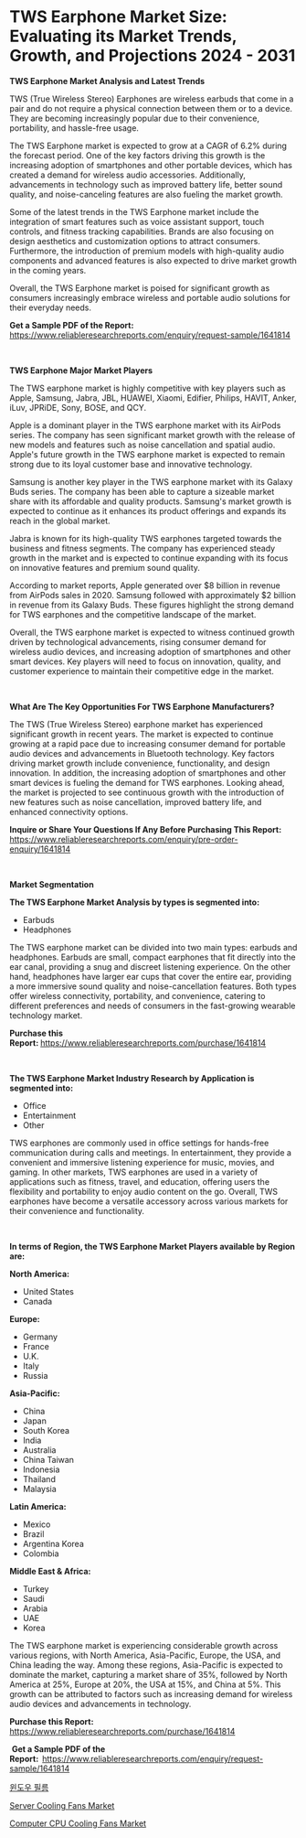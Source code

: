 <p><h1>TWS Earphone Market Size: Evaluating its Market Trends, Growth, and Projections 2024 - 2031</h1></p><p><strong>TWS Earphone Market Analysis and Latest Trends</strong></p>
<p><p>TWS (True Wireless Stereo) Earphones are wireless earbuds that come in a pair and do not require a physical connection between them or to a device. They are becoming increasingly popular due to their convenience, portability, and hassle-free usage. </p><p>The TWS Earphone market is expected to grow at a CAGR of 6.2% during the forecast period. One of the key factors driving this growth is the increasing adoption of smartphones and other portable devices, which has created a demand for wireless audio accessories. Additionally, advancements in technology such as improved battery life, better sound quality, and noise-canceling features are also fueling the market growth.</p><p>Some of the latest trends in the TWS Earphone market include the integration of smart features such as voice assistant support, touch controls, and fitness tracking capabilities. Brands are also focusing on design aesthetics and customization options to attract consumers. Furthermore, the introduction of premium models with high-quality audio components and advanced features is also expected to drive market growth in the coming years.</p><p>Overall, the TWS Earphone market is poised for significant growth as consumers increasingly embrace wireless and portable audio solutions for their everyday needs.</p></p>
<p><strong>Get a Sample PDF of the Report:&nbsp;</strong> <a href="https://www.reliableresearchreports.com/enquiry/request-sample/1641814">https://www.reliableresearchreports.com/enquiry/request-sample/1641814</a></p>
<p>&nbsp;</p>
<p><strong>TWS Earphone Major Market Players</strong></p>
<p><p>The TWS earphone market is highly competitive with key players such as Apple, Samsung, Jabra, JBL, HUAWEI, Xiaomi, Edifier, Philips, HAVIT, Anker, iLuv, JPRiDE, Sony, BOSE, and QCY. </p><p>Apple is a dominant player in the TWS earphone market with its AirPods series. The company has seen significant market growth with the release of new models and features such as noise cancellation and spatial audio. Apple's future growth in the TWS earphone market is expected to remain strong due to its loyal customer base and innovative technology.</p><p>Samsung is another key player in the TWS earphone market with its Galaxy Buds series. The company has been able to capture a sizeable market share with its affordable and quality products. Samsung's market growth is expected to continue as it enhances its product offerings and expands its reach in the global market.</p><p>Jabra is known for its high-quality TWS earphones targeted towards the business and fitness segments. The company has experienced steady growth in the market and is expected to continue expanding with its focus on innovative features and premium sound quality.</p><p>According to market reports, Apple generated over $8 billion in revenue from AirPods sales in 2020. Samsung followed with approximately $2 billion in revenue from its Galaxy Buds. These figures highlight the strong demand for TWS earphones and the competitive landscape of the market.</p><p>Overall, the TWS earphone market is expected to witness continued growth driven by technological advancements, rising consumer demand for wireless audio devices, and increasing adoption of smartphones and other smart devices. Key players will need to focus on innovation, quality, and customer experience to maintain their competitive edge in the market.</p></p>
<p>&nbsp;</p>
<p><strong>What Are The Key Opportunities For TWS Earphone Manufacturers?</strong></p>
<p><p>The TWS (True Wireless Stereo) earphone market has experienced significant growth in recent years. The market is expected to continue growing at a rapid pace due to increasing consumer demand for portable audio devices and advancements in Bluetooth technology. Key factors driving market growth include convenience, functionality, and design innovation. In addition, the increasing adoption of smartphones and other smart devices is fueling the demand for TWS earphones. Looking ahead, the market is projected to see continuous growth with the introduction of new features such as noise cancellation, improved battery life, and enhanced connectivity options.</p></p>
<p><strong>Inquire or Share Your Questions If Any Before Purchasing This Report:</strong> <a href="https://www.reliableresearchreports.com/enquiry/pre-order-enquiry/1641814">https://www.reliableresearchreports.com/enquiry/pre-order-enquiry/1641814</a></p>
<p>&nbsp;</p>
<p><strong>Market Segmentation</strong></p>
<p><strong>The TWS Earphone Market Analysis by types is segmented into:</strong></p>
<p><ul><li>Earbuds</li><li>Headphones</li></ul></p>
<p><p>The TWS earphone market can be divided into two main types: earbuds and headphones. Earbuds are small, compact earphones that fit directly into the ear canal, providing a snug and discreet listening experience. On the other hand, headphones have larger ear cups that cover the entire ear, providing a more immersive sound quality and noise-cancellation features. Both types offer wireless connectivity, portability, and convenience, catering to different preferences and needs of consumers in the fast-growing wearable technology market.</p></p>
<p><strong>Purchase this Report:&nbsp;</strong><a href="https://www.reliableresearchreports.com/purchase/1641814">https://www.reliableresearchreports.com/purchase/1641814</a></p>
<p>&nbsp;</p>
<p><strong>The TWS Earphone Market Industry Research by Application is segmented into:</strong></p>
<p><ul><li>Office</li><li>Entertainment</li><li>Other</li></ul></p>
<p><p>TWS earphones are commonly used in office settings for hands-free communication during calls and meetings. In entertainment, they provide a convenient and immersive listening experience for music, movies, and gaming. In other markets, TWS earphones are used in a variety of applications such as fitness, travel, and education, offering users the flexibility and portability to enjoy audio content on the go. Overall, TWS earphones have become a versatile accessory across various markets for their convenience and functionality.</p></p>
<p>&nbsp;</p>
<p><strong>In terms of Region, the TWS Earphone Market Players available by Region are:</strong></p>
<p>
    <p> <strong> North America: </strong>
        <ul>
            <li>United States</li>
            <li>Canada</li>
        </ul>
        </p> 
    <p> <strong> Europe: </strong>
        <ul>
            <li>Germany</li>
            <li>France</li>
            <li>U.K.</li>
            <li>Italy</li>
            <li>Russia</li>
        </ul>
        </p> 
    <p> <strong> Asia-Pacific: </strong>
        <ul>
            <li>China</li>
            <li>Japan</li>
            <li>South Korea</li>
            <li>India</li>
            <li>Australia</li>
            <li>China Taiwan</li>
            <li>Indonesia</li>
            <li>Thailand</li>
            <li>Malaysia</li>
        </ul>
        </p> 
    <p> <strong> Latin America: </strong>
        <ul>
            <li>Mexico</li>
            <li>Brazil</li>
            <li>Argentina Korea</li>
            <li>Colombia</li>
        </ul>
        </p> 
    <p> <strong> Middle East & Africa: </strong>
        <ul>
            <li>Turkey</li>
            <li>Saudi</li>
            <li>Arabia</li>
            <li>UAE</li>
            <li>Korea</li>
        </ul>
    </p>
    </p>
<p><p>The TWS earphone market is experiencing considerable growth across various regions, with North America, Asia-Pacific, Europe, the USA, and China leading the way. Among these regions, Asia-Pacific is expected to dominate the market, capturing a market share of 35%, followed by North America at 25%, Europe at 20%, the USA at 15%, and China at 5%. This growth can be attributed to factors such as increasing demand for wireless audio devices and advancements in technology.</p></p>
<p><strong>Purchase this Report: </strong><a href="https://www.reliableresearchreports.com/purchase/1641814">https://www.reliableresearchreports.com/purchase/1641814</a></p>
<p>&nbsp;<strong>Get a Sample PDF of the Report:&nbsp;&nbsp;</strong><a href="https://www.reliableresearchreports.com/enquiry/request-sample/1641814">https://www.reliableresearchreports.com/enquiry/request-sample/1641814</a></p>
<p><strong></strong></p>
<p><p><a href="https://github.com/darrellockm3ytan895656/Market-Research-Report-List-1/blob/main/318815110850.md">윈도우 필름</a></p><p><a href="https://github.com/beatblasta/Market-Research-Report-List-2/blob/main/server-cooling-fans-market.md">Server Cooling Fans Market</a></p><p><a href="https://github.com/shotows/Market-Research-Report-List-2/blob/main/computer-cpu-cooling-fans-market.md">Computer CPU Cooling Fans Market</a></p></p>